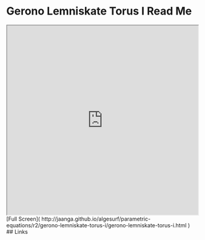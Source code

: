 Gerono Lemniskate Torus I Read Me
===

<iframe src='http://jaanga.github.io/algesurf/parametric-equations/r2/gerono-lemniskate-torus-i/gerono-lemniskate-torus-i.html' width=100% height=500px >
There is an `iframe` here. It is not visible when viewed on github.com/algesurf. To view, please see 'Project Links' below.
</iframe>
[Full Screen]( http://jaanga.github.io/algesurf/parametric-equations/r2/gerono-lemniskate-torus-i/gerono-lemniskate-torus-i.html )
<br>
## Links 
<http://www.3d-meier.de/tut3/Seite169.html>  
